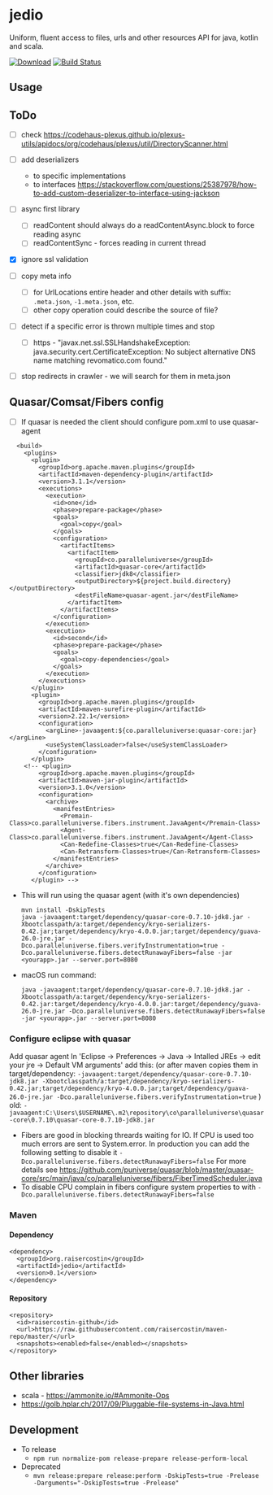 # jedio
Uniform, fluent access to files, urls and other resources API for java, kotlin and scala. 

[![Download](https://api.bintray.com/packages/raisercostin/maven/jedio/images/download.svg)](https://bintray.com/raisercostin/maven/jedio/_latestVersion)
[![Build Status](https://travis-ci.org/raisercostin/jedio.svg?branch=master)](https://travis-ci.org/raisercostin/jedio)
<!--
[![Codacy Badge](https://www.codacy.com/project/badge/fe1bb28a7735433d89a238ce6f6305c1)](https://www.codacy.com/app/raisercostin/jedio)
-->

## Usage

## ToDo
- [ ] check https://codehaus-plexus.github.io/plexus-utils/apidocs/org/codehaus/plexus/util/DirectoryScanner.html
- [ ] add deserializers
  - to specific implementations
  - to interfaces https://stackoverflow.com/questions/25387978/how-to-add-custom-deserializer-to-interface-using-jackson
- [ ] async first library 
  - [ ] readContent should always do a readContentAsync.block to force reading async
  - [ ] readContentSync - forces reading in current thread
- [x] ignore ssl validation
- [ ] copy meta info
  - [ ] for UrlLocations entire header and other details with suffix: `.meta.json`, `-1.meta.json`, etc.
  - [ ] other copy operation could describe the source of file?
- [ ] detect if a specific error is thrown multiple times and stop
  - [ ] https - "javax.net.ssl.SSLHandshakeException: java.security.cert.CertificateException: No subject alternative DNS name matching revomatico.com found." 
- [ ] stop redirects in crawler - we will search for them in meta.json


## Quasar/Comsat/Fibers config
- [ ] If quasar is needed the client should configure pom.xml to use quasar-agent
```
  <build>
    <plugins>
      <plugin>
        <groupId>org.apache.maven.plugins</groupId>
        <artifactId>maven-dependency-plugin</artifactId>
        <version>3.1.1</version>
        <executions>
          <execution>
            <id>one</id>
            <phase>prepare-package</phase>
            <goals>
              <goal>copy</goal>
            </goals>
            <configuration>
              <artifactItems>
                <artifactItem>
                  <groupId>co.paralleluniverse</groupId>
                  <artifactId>quasar-core</artifactId>
                  <classifier>jdk8</classifier>
                  <outputDirectory>${project.build.directory}</outputDirectory>
                  <destFileName>quasar-agent.jar</destFileName>
                </artifactItem>
              </artifactItems>
            </configuration>
          </execution>
          <execution>
            <id>second</id>
            <phase>prepare-package</phase>
            <goals>
              <goal>copy-dependencies</goal>
            </goals>
          </execution>
        </executions>
      </plugin>
      <plugin>
        <groupId>org.apache.maven.plugins</groupId>
        <artifactId>maven-surefire-plugin</artifactId>
        <version>2.22.1</version>
        <configuration>
          <argLine>-javaagent:${co.paralleluniverse:quasar-core:jar}</argLine>
          <useSystemClassLoader>false</useSystemClassLoader>
        </configuration>
      </plugin>
    <!-- <plugin>
        <groupId>org.apache.maven.plugins</groupId>
        <artifactId>maven-jar-plugin</artifactId>
        <version>3.1.0</version>
        <configuration>
          <archive>
            <manifestEntries>
              <Premain-Class>co.paralleluniverse.fibers.instrument.JavaAgent</Premain-Class>
              <Agent-Class>co.paralleluniverse.fibers.instrument.JavaAgent</Agent-Class>
              <Can-Redefine-Classes>true</Can-Redefine-Classes>
              <Can-Retransform-Classes>true</Can-Retransform-Classes>
            </manifestEntries>
          </archive>
        </configuration>
      </plugin> -->
```
  - This will run using the quasar agent (with it's own dependencies)
    ```
    mvn install -DskipTests
    java -javaagent:target/dependency/quasar-core-0.7.10-jdk8.jar -Xbootclasspath/a:target/dependency/kryo-serializers-0.42.jar;target/dependency/kryo-4.0.0.jar;target/dependency/guava-26.0-jre.jar -Dco.paralleluniverse.fibers.verifyInstrumentation=true -Dco.paralleluniverse.fibers.detectRunawayFibers=false -jar <yourapp>.jar --server.port=8080
    ```
  - macOS run command:
    ```
    java -javaagent:target/dependency/quasar-core-0.7.10-jdk8.jar -Xbootclasspath/a:target/dependency/kryo-serializers-0.42.jar:target/dependency/kryo-4.0.0.jar:target/dependency/guava-26.0-jre.jar -Dco.paralleluniverse.fibers.detectRunawayFibers=false -jar <yourapp>.jar --server.port=8080 
    ```
### Configure eclipse with quasar
  Add quasar agent
   In 'Eclipse -> Preferences -> Java -> Intalled JREs -> edit your jre -> Default VM arguments' add this:
   (or after maven copies them in target/dependency:
   `-javaagent:target/dependency/quasar-core-0.7.10-jdk8.jar -Xbootclasspath/a:target/dependency/kryo-serializers-0.42.jar;target/dependency/kryo-4.0.0.jar;target/dependency/guava-26.0-jre.jar -Dco.paralleluniverse.fibers.verifyInstrumentation=true`
   )
   old: `-javaagent:C:\Users\$USERNAME\.m2\repository\co\paralleluniverse\quasar-core\0.7.10\quasar-core-0.7.10-jdk8.jar`
- Fibers are good in blocking threards waiting for IO. If CPU is used too much errors are sent to System.error. In production you can add the following setting to disable it
  `-Dco.paralleluniverse.fibers.detectRunawayFibers=false`
  For more details see https://github.com/puniverse/quasar/blob/master/quasar-core/src/main/java/co/paralleluniverse/fibers/FiberTimedScheduler.java
- To disable CPU complain in fibers configure system properties to with `-Dco.paralleluniverse.fibers.detectRunawayFibers=false`
      
### Maven

#### Dependency

```
<dependency>
  <groupId>org.raisercostin</groupId>
  <artifactId>jedio</artifactId>
  <version>0.1</version>
</dependency>
```

#### Repository
```
<repository>
  <id>raisercostin-github</id>
  <url>https://raw.githubusercontent.com/raisercostin/maven-repo/master/</url>
  <snapshots><enabled>false</enabled></snapshots>
</repository>
```

## Other libraries
- scala - https://ammonite.io/#Ammonite-Ops
- https://golb.hplar.ch/2017/09/Pluggable-file-systems-in-Java.html

## Development

- To release 
  - `npm run normalize-pom release-prepare release-perform-local`
- Deprecated
  - `mvn release:prepare release:perform -DskipTests=true -Prelease -Darguments="-DskipTests=true -Prelease"`
